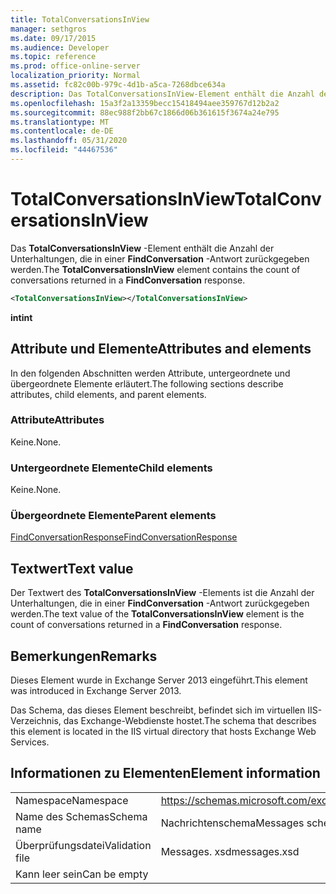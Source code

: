 ```yaml
---
title: TotalConversationsInView
manager: sethgros
ms.date: 09/17/2015
ms.audience: Developer
ms.topic: reference
ms.prod: office-online-server
localization_priority: Normal
ms.assetid: fc82c00b-979c-4d1b-a5ca-7268dbce634a
description: Das TotalConversationsInView-Element enthält die Anzahl der Unterhaltungen, die in einer FindConversation-Antwort zurückgegeben werden.
ms.openlocfilehash: 15a3f2a13359becc15418494aee359767d12b2a2
ms.sourcegitcommit: 88ec988f2bb67c1866d06b361615f3674a24e795
ms.translationtype: MT
ms.contentlocale: de-DE
ms.lasthandoff: 05/31/2020
ms.locfileid: "44467536"
---
```

# <a name="totalconversationsinview"></a><span data-ttu-id="916ee-103">TotalConversationsInView</span><span class="sxs-lookup"><span data-stu-id="916ee-103">TotalConversationsInView</span></span>

<span data-ttu-id="916ee-104">Das **TotalConversationsInView** -Element enthält die Anzahl der Unterhaltungen, die in einer **FindConversation** -Antwort zurückgegeben werden.</span><span class="sxs-lookup"><span data-stu-id="916ee-104">The **TotalConversationsInView** element contains the count of conversations returned in a **FindConversation** response.</span></span> 
  
```XML
<TotalConversationsInView></TotalConversationsInView>
```

 <span data-ttu-id="916ee-105">**int**</span><span class="sxs-lookup"><span data-stu-id="916ee-105">**int**</span></span>
## <a name="attributes-and-elements"></a><span data-ttu-id="916ee-106">Attribute und Elemente</span><span class="sxs-lookup"><span data-stu-id="916ee-106">Attributes and elements</span></span>

<span data-ttu-id="916ee-107">In den folgenden Abschnitten werden Attribute, untergeordnete und übergeordnete Elemente erläutert.</span><span class="sxs-lookup"><span data-stu-id="916ee-107">The following sections describe attributes, child elements, and parent elements.</span></span>
  
### <a name="attributes"></a><span data-ttu-id="916ee-108">Attribute</span><span class="sxs-lookup"><span data-stu-id="916ee-108">Attributes</span></span>

<span data-ttu-id="916ee-109">Keine.</span><span class="sxs-lookup"><span data-stu-id="916ee-109">None.</span></span>
  
### <a name="child-elements"></a><span data-ttu-id="916ee-110">Untergeordnete Elemente</span><span class="sxs-lookup"><span data-stu-id="916ee-110">Child elements</span></span>

<span data-ttu-id="916ee-111">Keine.</span><span class="sxs-lookup"><span data-stu-id="916ee-111">None.</span></span>
  
### <a name="parent-elements"></a><span data-ttu-id="916ee-112">Übergeordnete Elemente</span><span class="sxs-lookup"><span data-stu-id="916ee-112">Parent elements</span></span>

[<span data-ttu-id="916ee-113">FindConversationResponse</span><span class="sxs-lookup"><span data-stu-id="916ee-113">FindConversationResponse</span></span>](findconversationresponse.md)
  
## <a name="text-value"></a><span data-ttu-id="916ee-114">Textwert</span><span class="sxs-lookup"><span data-stu-id="916ee-114">Text value</span></span>

<span data-ttu-id="916ee-115">Der Textwert des **TotalConversationsInView** -Elements ist die Anzahl der Unterhaltungen, die in einer **FindConversation** -Antwort zurückgegeben werden.</span><span class="sxs-lookup"><span data-stu-id="916ee-115">The text value of the **TotalConversationsInView** element is the count of conversations returned in a **FindConversation** response.</span></span> 
  
## <a name="remarks"></a><span data-ttu-id="916ee-116">Bemerkungen</span><span class="sxs-lookup"><span data-stu-id="916ee-116">Remarks</span></span>

<span data-ttu-id="916ee-117">Dieses Element wurde in Exchange Server 2013 eingeführt.</span><span class="sxs-lookup"><span data-stu-id="916ee-117">This element was introduced in Exchange Server 2013.</span></span>
  
<span data-ttu-id="916ee-118">Das Schema, das dieses Element beschreibt, befindet sich im virtuellen IIS-Verzeichnis, das Exchange-Webdienste hostet.</span><span class="sxs-lookup"><span data-stu-id="916ee-118">The schema that describes this element is located in the IIS virtual directory that hosts Exchange Web Services.</span></span>
  
## <a name="element-information"></a><span data-ttu-id="916ee-119">Informationen zu Elementen</span><span class="sxs-lookup"><span data-stu-id="916ee-119">Element information</span></span>

|||
|:-----|:-----|
|<span data-ttu-id="916ee-120">Namespace</span><span class="sxs-lookup"><span data-stu-id="916ee-120">Namespace</span></span>  <br/> |https://schemas.microsoft.com/exchange/services/2006/messages  <br/> |
|<span data-ttu-id="916ee-121">Name des Schemas</span><span class="sxs-lookup"><span data-stu-id="916ee-121">Schema name</span></span>  <br/> |<span data-ttu-id="916ee-122">Nachrichtenschema</span><span class="sxs-lookup"><span data-stu-id="916ee-122">Messages schema</span></span>  <br/> |
|<span data-ttu-id="916ee-123">Überprüfungsdatei</span><span class="sxs-lookup"><span data-stu-id="916ee-123">Validation file</span></span>  <br/> |<span data-ttu-id="916ee-124">Messages. xsd</span><span class="sxs-lookup"><span data-stu-id="916ee-124">messages.xsd</span></span>  <br/> |
|<span data-ttu-id="916ee-125">Kann leer sein</span><span class="sxs-lookup"><span data-stu-id="916ee-125">Can be empty</span></span>  <br/> ||
   

